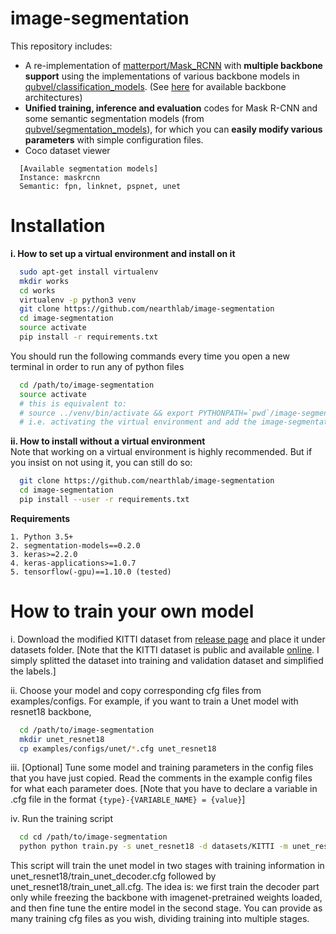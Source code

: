 # image-segmentation

This repository includes:
  * A re-implementation of [matterport/Mask_RCNN](https://github.com/matterport/Mask_RCNN) with **multiple backbone support** using the implementations of various backbone models in [qubvel/classification_models](https://github.com/qubvel/classification_models). (See [here](https://github.com/qubvel/classification_models#architectures) for available backbone architectures)
  * **Unified training, inference and evaluation** codes for Mask R-CNN and some semantic segmentation models (from [qubvel/segmentation_models](https://github.com/qubvel/segmentation_models)), for which you can **easily modify various parameters** with simple configuration files.
  * Coco dataset viewer
```
  [Available segmentation models]
  Instance: maskrcnn
  Semantic: fpn, linknet, pspnet, unet
```

# Installation

**i. How to set up a virtual environment and install on it**<br/>
```bash
  sudo apt-get install virtualenv
  mkdir works
  cd works
  virtualenv -p python3 venv
  git clone https://github.com/nearthlab/image-segmentation
  cd image-segmentation
  source activate 
  pip install -r requirements.txt
```
  
  You should run the following commands every time you open a new terminal in order to run any of python files
```bash
  cd /path/to/image-segmentation
  source activate
  # this is equivalent to: 
  # source ../venv/bin/activate && export PYTHONPATH=`pwd`/image-segmentation
  # i.e. activating the virtual environment and add the image-segmentation folder to the PYTHONPATH
```
  
**ii. How to install without a virtual environment**<br/>
  Note that working on a virtual environment is highly recommended. But if you insist on not using it, you can still do so:
```bash
  git clone https://github.com/nearthlab/image-segmentation
  cd image-segmentation
  pip install --user -r requirements.txt
```

**Requirements**<br/>

    1. Python 3.5+
    2. segmentation-models==0.2.0
    3. keras>=2.2.0
    4. keras-applications>=1.0.7 
    5. tensorflow(-gpu)==1.10.0 (tested)

# How to train your own model

  i. Download the modified KITTI dataset from [release page](https://github.com/nearthlab/image-segmentation/releases) and place it under datasets folder. [Note that the KITTI dataset is public and available [online](http://www.cvlibs.net/datasets/kitti/eval_semseg.php?benchmark=semantics2015). I simply splitted the dataset into training and validation dataset and simplified the labels.]

  ii. Choose your model and copy corresponding cfg files from examples/configs. For example, if you want to train a Unet model with resnet18 backbone,
```bash
  cd /path/to/image-segmentation
  mkdir unet_resnet18
  cp examples/configs/unet/*.cfg unet_resnet18
```

  iii. [Optional] Tune some model and training parameters in the config files that you have just copied. Read the comments in the example config files for what each parameter does.
[Note that you have to declare a variable in .cfg file in the format
```{type}-{VARIABLE_NAME} = {value}```]

  iv. Run the training script
```bash
  cd cd /path/to/image-segmentation
  python python train.py -s unet_resnet18 -d datasets/KITTI -m unet_resnet18/unet.cfg -t unet_resnet18/train_unet_decoder.cfg unet_resnet18/train_unet_all.cfg
```
  This script will train the unet model in two stages with training information in unet_resnet18/train_unet_decoder.cfg followed by unet_resnet18/train_unet_all.cfg. The idea is:
  we first train the decoder part only while freezing the backbone with imagenet-pretrained weights loaded,
  and then fine tune the entire model in the second stage. You can provide as many training cfg files as you wish, dividing training into multiple stages.
  
# 

